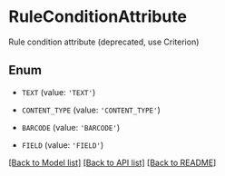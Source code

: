 # RuleConditionAttribute

Rule condition attribute (deprecated, use Criterion)

## Enum

* `TEXT` (value: `'TEXT'`)

* `CONTENT_TYPE` (value: `'CONTENT_TYPE'`)

* `BARCODE` (value: `'BARCODE'`)

* `FIELD` (value: `'FIELD'`)

[[Back to Model list]](../README.md#documentation-for-models) [[Back to API list]](../README.md#documentation-for-api-endpoints) [[Back to README]](../README.md)


